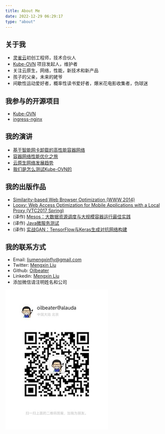 ```yaml
---
title: About Me
date: 2022-12-29 06:29:17
type: "about"
---
```

## 关于我

- [灵雀云](https://www.alauda.cn/)初创工程师，技术合伙人
- [Kube-OVN](https://github.com/kubeovn) 项目发起人，维护者
- 关注云原生，网络，性能，新技术和新产品
- 孩子的父亲，未来的姥爷
- 间歇性运动爱好者，概率性读书爱好者，爆米花电影收集者，伪球迷

## 我参与的开源项目

- [Kube-OVN](https://github.com/kubeovn)
- [ingress-nginx](https://github.com/oilbeater/ingress-nginx)

## 我的演讲

- [基于智能网卡卸载的高性能容器网络](https://github.com/oilbeater/slides/blob/main/2021-04-20-Nvidia-Webinar)
- [容器网络性能优化之旅](https://github.com/oilbeater/slides/blob/main/2021-12-27-MegaEase%E5%85%AC%E5%BC%80%E5%88%86%E4%BA%AB)
- [云原生网络发展趋势](https://github.com/oilbeater/slides/blob/main/2022-10-29-%E4%B8%AD%E5%9B%BD%E5%BC%80%E6%BA%90%E5%B9%B4%E4%BC%9A-COSCon2022)
- [我们是怎么测试Kube-OVN的](https://github.com/oilbeater/slides/blob/main/2022-12-30-%E6%9C%A8%E5%85%B0%E5%B3%B0%E4%BC%9A)

## 我的出版作品

- [Similarity-based Web Browser Optimization (WWW 2014)](https://dl.acm.org/doi/abs/10.1145/2566486.2567971)
- [Looxy: Web Access Optimization for Mobile Applications with a Local Proxy (VTC2017 Spring)](http://ieeexplore.ieee.org/document/8108297/)
- (译作) [Mesos：大数据资源调度与大规模容器运行最佳实践](https://book.douban.com/subject/26609422/)
- (译作) [Java微服务测试](https://book.douban.com/subject/34466227/)
- (译作) [实战GAN：TensorFlow与Keras生成对抗网络构建](https://book.douban.com/subject/34879028/)

## 我的联系方式

- Email: [liumengxinfly@gmail.com](mailto:liumengxinfly@gmail.com)
- Twitter: [Mengxin Liu](https://twitter.com/liumengxinfly)
- Github: [Oilbeater](https://github.com/oilbeater)
- Linkedin: [Mengxin Liu](https://www.linkedin.com/in/oilbeater/)
- 添加微信请注明姓名和公司

![](/images/wechat.jpeg)

